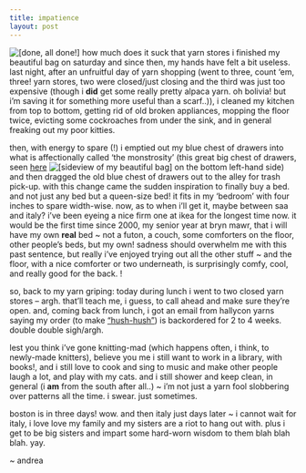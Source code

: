 ```yaml
---
title: impatience
layout: post
---
```


<span class="pic"><img src="http://mellowtrouble.net//albums/feltingexperiment/100_1532.thumb.jpg" alt="[done, all done!]" /></span> how much does it suck that yarn stores i finished my beautiful bag on saturday and since then, my hands have felt a bit useless. last night, after an unfruitful day of yarn shopping (went to three, count &#8216;em, three! yarn stores, two were closed/just closing and the third was just too expensive (though i **did** get some really pretty alpaca yarn. oh bolivia! but i&#8217;m saving it for something more useful than a scarf..)), i cleaned my kitchen from top to bottom, getting rid of old broken appliances, mopping the floor twice, evicting some cockroaches from under the sink, and in general freaking out my poor kitties.

then, with energy to spare (!) i emptied out my blue chest of drawers into what is affectionally called &#8216;the monstrosity&#8217; (this great big chest of drawers, seen [here][1] <span class="pic"><img src="http://mellowtrouble.net/albums/feltingexperiment/100_1507.thumb.jpg" alt="[sideview of my beautiful bag]" /></span> on the bottom left-hand side) and then dragged the old blue chest of drawers out to the alley for trash pick-up. with this change came the sudden inspiration to finally buy a bed. and not just any bed but a queen-size bed! it fits in my &#8216;bedroom&#8217; with four inches to spare width-wise. now, as to when i&#8217;ll get it, maybe between saa and italy? i&#8217;ve been eyeing a nice firm one at ikea for the longest time now. it would be the first time since 2000, my senior year at bryn mawr, that i will have my own **real** bed ~ not a futon, a couch, some comforters on the floor, other people&#8217;s beds, but my own! sadness should overwhelm me with this past sentence, but really i&#8217;ve enjoyed trying out all the other stuff ~ and the floor, with a nice comforter or two underneath, is surprisingly comfy, cool, and really good for the back. !

so, back to my yarn griping: today during lunch i went to two closed yarn stores &#8211; argh. that&#8217;ll teach me, i guess, to call ahead and make sure they&#8217;re open. and, coming back from lunch, i got an email from hallycon yarns saying my order (to make [&#8220;hush-hush&#8221;][2]) is backordered for 2 to 4 weeks. double double sigh/argh.

lest you think i&#8217;ve gone knitting-mad (which happens often, i think, to newly-made knitters), believe you me i still want to work in a library, with books!, and i still love to cook and sing to music and make other people laugh a lot, and play with my cats. and i still shower and keep clean, in general (i **am** from the south after all..) ~ i&#8217;m not just a yarn fool slobbering over patterns all the time. i swear. just sometimes.

boston is in three days! wow. and then italy just days later ~ i cannot wait for italy, i love love my family and my sisters are a riot to hang out with. plus i get to be big sisters and impart some hard-worn wisdom to them blah blah blah. yay.

~ andrea

 [1]: http://mellowtrouble.net/gallery/apartment/100_0046
 [2]: http://knitty.com/ISSUEsummer04/PATThush.html